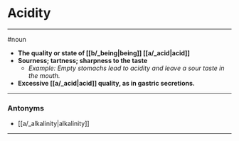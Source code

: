 # Acidity
---
#noun
- **The quality or state of [[b/_being|being]] [[a/_acid|acid]]**
- **Sourness; tartness; sharpness to the taste**
	- _Example: Empty stomachs lead to acidity and leave a sour taste in the mouth._
- **Excessive [[a/_acid|acid]] quality, as in gastric secretions.**
---
### Antonyms
- [[a/_alkalinity|alkalinity]]
---
